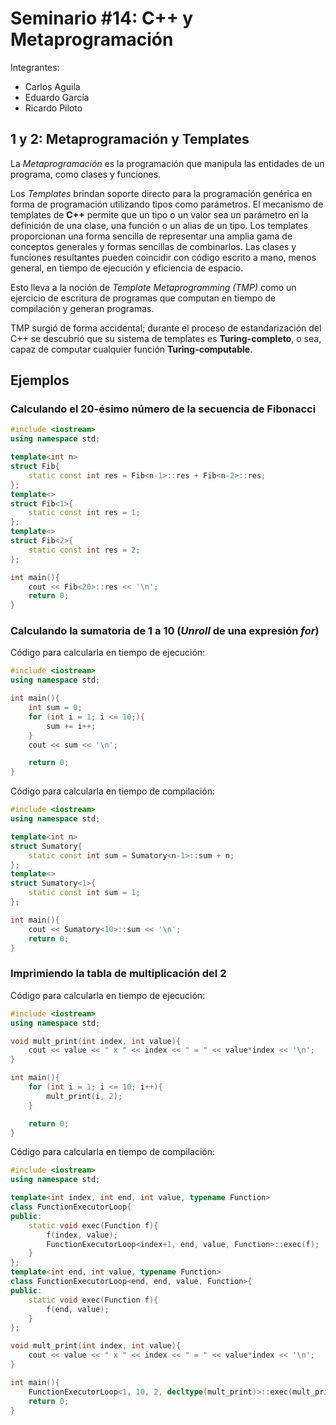 # Seminario #14: C++ y Metaprogramación

Integrantes:
- Carlos Aguila
- Eduardo García
- Ricardo Piloto

## 1 y 2: Metaprogramación y Templates

La *Metaprogramación* es la programación que manipula las entidades de un programa, como clases y funciones.

Los *Templates* brindan soporte directo para la programación genérica en forma de programación utilizando tipos como parámetros. El mecanismo de templates de **C++** permite que un tipo o un valor sea un parámetro en la definición de una clase, una función o un alias de un tipo. Los templates proporcionan una forma sencilla de representar una amplia gama de conceptos generales y formas sencillas de combinarlos. Las clases y funciones resultantes pueden coincidir con código escrito a mano, menos general, en tiempo de ejecución y eficiencia de espacio.

Esto lleva a la noción de *Template Metaprogramming (TMP)* como un ejercicio de escritura de programas que computan en tiempo de compilación y generan programas.

TMP surgió de forma accidental; durante el proceso de estandarización del C++ se descubrió que su sistema de templates es **Turing-completo**, o sea, capaz de computar cualquier función **Turing-computable**.

## Ejemplos

### Calculando el 20-ésimo número de la secuencia de Fibonacci
```cpp
#include <iostream>
using namespace std;

template<int n>
struct Fib{
    static const int res = Fib<n-1>::res + Fib<n-2>::res;
};
template<>
struct Fib<1>{
    static const int res = 1;
};
template<>
struct Fib<2>{
    static const int res = 2;
};

int main(){
    cout << Fib<20>::res << '\n';
    return 0;
}
```

### Calculando la sumatoria de 1 a 10 (*Unroll* de una expresión *for*)

Código para calcularla en tiempo de ejecución:
```cpp
#include <iostream>
using namespace std;

int main(){
    int sum = 0;
    for (int i = 1; i <= 10;){
        sum += i++;
    }
    cout << sum << '\n';

    return 0;
}
```

Código para calcularla en tiempo de compilación:
```cpp
#include <iostream>
using namespace std;

template<int n>
struct Sumatory{
    static const int sum = Sumatory<n-1>::sum + n;
};
template<>
struct Sumatory<1>{
    static const int sum = 1;
};

int main(){
    cout << Sumatory<10>::sum << '\n';
    return 0;
}
```

### Imprimiendo la tabla de multiplicación del 2

Código para calcularla en tiempo de ejecución:
```cpp
#include <iostream>
using namespace std;

void mult_print(int index, int value){
    cout << value << " x " << index << " = " << value*index << '\n';
}

int main(){
    for (int i = 1; i <= 10; i++){
        mult_print(i, 2);
    }

    return 0;
}
```

Código para calcularla en tiempo de compilación:
```cpp
#include <iostream>
using namespace std;

template<int index, int end, int value, typename Function>
class FunctionExecutorLoop{
public:
    static void exec(Function f){
        f(index, value);
        FunctionExecutorLoop<index+1, end, value, Function>::exec(f);
    }
};
template<int end, int value, typename Function>
class FunctionExecutorLoop<end, end, value, Function>{
public:
    static void exec(Function f){
        f(end, value);
    }
};

void mult_print(int index, int value){
    cout << value << " x " << index << " = " << value*index << '\n';
}

int main(){
    FunctionExecutorLoop<1, 10, 2, decltype(mult_print)>::exec(mult_print);
    return 0;
}
```
